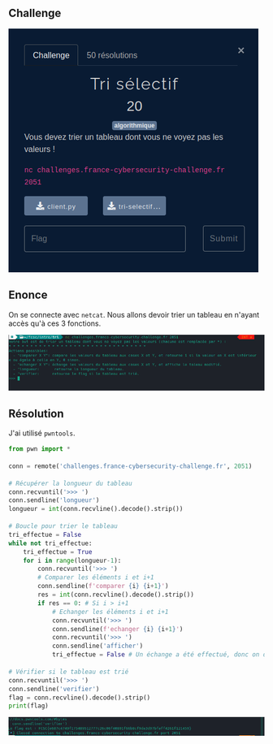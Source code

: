 ## Challenge

![](./tri.png)

## Enonce

On se connecte avec `netcat`. Nous allons devoir trier un tableau en n'ayant accès qu'à ces 3 fonctions.

![](./enonce.png)


## Résolution

J'ai utilisé `pwntools`.

```python
from pwn import *

conn = remote('challenges.france-cybersecurity-challenge.fr', 2051)

# Récupérer la longueur du tableau
conn.recvuntil('>>> ')
conn.sendline('longueur')
longueur = int(conn.recvline().decode().strip())

# Boucle pour trier le tableau
tri_effectue = False
while not tri_effectue:
    tri_effectue = True
    for i in range(longueur-1):
        conn.recvuntil('>>> ')
        # Comparer les éléments i et i+1
        conn.sendline(f'comparer {i} {i+1}')
        res = int(conn.recvline().decode().strip())
        if res == 0: # Si i > i+1
            # Echanger les éléments i et i+1
            conn.recvuntil('>>> ')
            conn.sendline(f'echanger {i} {i+1}')
            conn.recvuntil('>>> ')
            conn.sendline('afficher')
            tri_effectue = False # Un échange a été effectué, donc on doit continuer de trier

# Vérifier si le tableau est trié
conn.recvuntil('>>> ')
conn.sendline('verifier')
flag = conn.recvline().decode().strip()
print(flag)
```

![](./flag.png)

